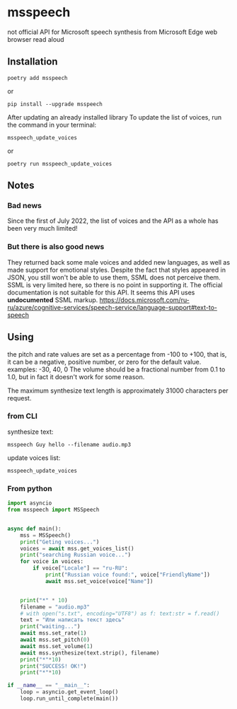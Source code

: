 # msspeech
not official API for Microsoft speech synthesis from Microsoft Edge web browser read aloud

## Installation

`poetry add msspeech`

or

`pip install --upgrade msspeech`

After updating an already installed library
To update the list of voices, run the command in your terminal:

`msspeech_update_voices`

or

`poetry run msspeech_update_voices`


## Notes
### Bad news

Since the first of July 2022,
the list of voices and the API as a whole has been very much limited!

### But there is also good news

They returned back some male voices and added new languages, as well as made support for emotional styles.
Despite the fact that styles appeared in JSON, you still won't be able to use them, SSML does not perceive them.
SSML is very limited here, so there is no point in supporting it.
The official documentation is not suitable for this API. It seems this API uses **undocumented** SSML markup.
https://docs.microsoft.com/ru-ru/azure/cognitive-services/speech-service/language-support#text-to-speech

## Using
the pitch and rate values are set as a percentage from -100 to +100,
that is, it can be a negative, positive number, or zero for the default value.
examples: -30, 40, 0
The volume should be a fractional number from 0.1 to 1.0, but in fact it doesn't work for some reason.

The maximum synthesize text length is approximately 31000 characters per request.

### from CLI

synthesize text:

`msspeech Guy hello --filename audio.mp3`

update voices list:

`msspeech_update_voices`

### From python
```python
import asyncio
from msspeech import MSSpeech


async def main():
	mss = MSSpeech()
	print("Geting voices...")
	voices = await mss.get_voices_list()
	print("searching Russian voice...")
	for voice in voices:
		if voice["Locale"] == "ru-RU":
			print("Russian voice found:", voice["FriendlyName"])
			await mss.set_voice(voice["Name"])


	print("*" * 10)
	filename = "audio.mp3"
	# with open("s.txt", encoding="UTF8") as f: text:str = f.read()
	text = "Или написать текст здесь"
	print("waiting...")
	await mss.set_rate(1)
	await mss.set_pitch(0)
	await mss.set_volume(1)
	await mss.synthesize(text.strip(), filename)
	print("*"*10)
	print("SUCCESS! OK!")
	print("*"*10)

if __name__ == "__main__":
	loop = asyncio.get_event_loop()
	loop.run_until_complete(main())
```
